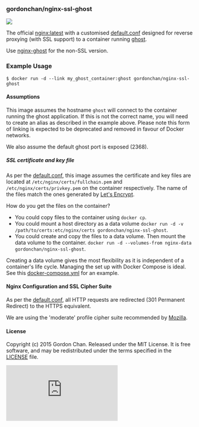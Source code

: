 ### gordonchan/nginx-ssl-ghost

[![](https://badge.imagelayers.io/gordonchan/nginx-ssl-ghost:latest.svg)](https://imagelayers.io/?images=gordonchan/nginx-ssl-ghost:latest 'Get your own badge on imagelayers.io')

The official [nginx:latest](https://hub.docker.com/_/nginx/) with a customised [default.conf](https://github.com/gchan/dockerfiles/blob/master/nginx-ssl-ghost/default.conf) designed for reverse proxying (with SSL support) to a container running [ghost](https://ghost.org/).

Use [nginx-ghost](https://github.com/gchan/dockerfiles/blob/master/nginx-ghost) for the non-SSL version.

### Example Usage

```
$ docker run -d --link my_ghost_container:ghost gordonchan/nginx-ssl-ghost
```

#### Assumptions

This image assumes the hostname `ghost` will connect to the container running the ghost application. If this is not the correct name, you will need to create an alias as described in the example above. Please note this form of linking is expected to be deprecated and removed in favour of Docker networks.

We also assume the default ghost port is exposed (2368).

##### SSL certificate and key file

As per the [default.conf](https://github.com/gchan/dockerfiles/blob/master/nginx-ssl-ghost/default.conf), this image assumes the certificate and key files are located at `/etc/nginx/certs/fullchain.pem` and `/etc/nginx/certs/privkey.pem` on the container respectively. The name of the files match the ones generated by [Let's Encrypt](https://letsencrypt.org/).

How do you get the files on the container?
* You could copy files to the container using `docker cp`.
* You could mount a host directory as a data volume `docker run -d -v /path/to/certs:etc/nginx/certs gordonchan/nginx-ssl-ghost`.
* You could create and copy the files to a data volume. Then mount the data volume to the container. `docker run -d --volumes-from nginx-data gordonchan/nginx-ssl-ghost`.

Creating a data volume gives the most flexibility as it is independent of a container's life cycle. Managing the set up with Docker Compose is ideal. See this [docker-compose.yml](https://github.com/gchan/docker-compose-files/blob/master/ghost-ssl/docker-compose.yml) for an example.

#### Nginx Configuration and SSL Cipher Suite

As per the [default.conf](https://github.com/gchan/dockerfiles/blob/master/nginx-ssl-ghost/default.conf), all HTTP requests are redirected (301 Permanent Redirect) to the HTTPS equivalent.

We are using the 'moderate' profile cipher suite recommended by [Mozilla](https://mozilla.github.io/server-side-tls/ssl-config-generator/?server=nginx-1.9.5&openssl=1.0.1e&hsts=yes&profile=intermediate).

#### License

Copyright (c) 2015 Gordon Chan. Released under the MIT License. It is free software, and may be redistributed under the terms specified in the [LICENSE](https://github.com/gchan/dockerfiles/blob/master/LICENSE.txt) file.

[![Analytics](https://ga-beacon.appspot.com/UA-70790190-2/dockerfiles/nginx-ssl-ghost/README.md?flat)](https://github.com/igrigorik/ga-beacon)
